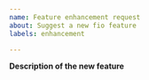 ```yaml
---
name: Feature enhancement request
about: Suggest a new fio feature
labels: enhancement

---
```


**Description of the new feature**
<!-- Please be aware regular fio developers are busy with non-fio work. Because
of this, most requests are only completed if someone from outside the project
contributes the code. -->
